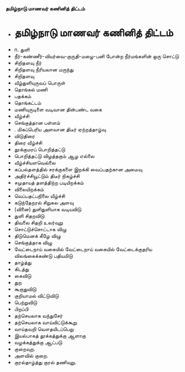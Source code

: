 **தமிழ்நாடு மாணவர் கணினித் திட்டம்**
- # தமிழ்நாடு மாணவர் கணினித் திட்டம்
- n. துளி
- நீர்-கண்ணீர்-வியர்வை-குருதி-மழை-பனி போன்ற நீர்மங்களின் ஒரு சொட்டு
- சிறிதளவு நீர்
- சிறிதளவு நீரியலான மருந்து
- சிறிதளவு
- வீழ்துளியுருவப் பொருள்
- தொங்கல் மணி
- பதக்கம்
- தொங்கட்டம்
- மணியுருடிளை வடிவான தின்பண்ட வகை
- வீழ்ச்சி
- செங்குத்தான பள்ளம்
- . மிகப்பெரிய அளவான திடீர் ஏற்றத்தாழ்வு
- விடுதிரை
- திரை வீழ்ச்சி
- தூக்குமரப் பொறித்தட்டு
- பொறித்தட்டு விழத்தகும் ஆழ எல்லை
- வீழ்ச்சியளவெல்லை
- கப்பல்தளத்தில் சரக்குகளை இறக்கி வைப்பதற்கான அமைவு
- அதிர்ச்சியூட்டும் திடீர் நிகழ்ச்சி
- சமுதாயத் தளத்திற்ற படியிறக்கம்
- விலையிறக்கம்
- வெப்பதட்பநிலை வீழ்ச்சி
- கடுந்தேறரல் சிறுகல அளவு
- (வினை) துளிதுளியாக வடியவிடு
- துளி  சிதறவிடு
- திவலை சிதறி உலர்வுறு
- சொட்டுச்சொட்டாக விழு
- திடுமெனக் கீழே விழு
- செங்குத்தாக விழு
- வேட்டைநாய் வகையில் வேட்டைநாய் வகையில்  வேட்டைக்குதரிய விலங்கைக்கண்டு பதியமிடு
- தாழ்த்து
- கிடத்து
- கைவிடு
- துற
- கூறாதுவிடு
- குறியாமல் விட்டுவிடு
- பெற்றுவிடு
- பிறப்பி
- தற்செயலாக வந்துசேர்
- தற்செயலாக வாய்விட்டுக்கூறு
-  வாய்தவறி வௌதயிடப்பெறு
- இயல்பாகத் தூக்கத்துக்கு ஆளாகு
- வழக்கத்துக்கு ஆட்படு
- குறைவுற.
- அளவில் குறை.
- குரல்தாழ்த்து குரல் தணிவுறு.

